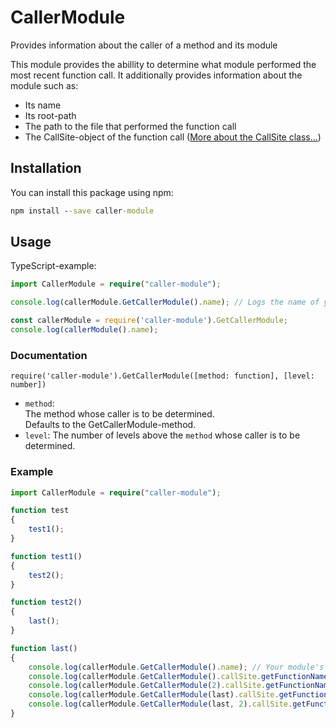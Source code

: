 # CallerModule
Provides information about the caller of a method and its module

This module provides the abillity to determine what module performed the most recent function call. It additionally provides information about the module such as:

- Its name
- Its root-path
- The path to the file that performed the function call
- The CallSite-object of the function call ([More about the CallSite class...](https://github.com/v8/v8/wiki/Stack-Trace-API#customizing-stack-traces))

## Installation
You can install this package using npm:
```cmd
npm install --save caller-module
```

## Usage
TypeScript-example:
```ts
import CallerModule = require("caller-module");

console.log(callerModule.GetCallerModule().name); // Logs the name of your module. 
```

```js
const callerModule = require('caller-module').GetCallerModule;
console.log(callerModule().name);
```

### Documentation
`require('caller-module').GetCallerModule([method: function], [level: number])`
 - `method`:  
   The method whose caller is to be determined.  
   Defaults to the GetCallerModule-method.
 - `level`:
   The number of levels above the `method` whose caller is to be determined.

### Example
```ts
import CallerModule = require("caller-module");

function test
{
    test1();
}

function test1()
{
    test2();
}

function test2()
{
    last();
}

function last()
{
    console.log(callerModule.GetCallerModule().name); // Your module's folder name.
    console.log(callerModule.GetCallerModule().callSite.getFunctionName()); // last
    console.log(callerModule.GetCallerModule(2).callSite.getFunctionName()); // test2
    console.log(callerModule.GetCallerModule(last).callSite.getFunctionName()); // test2
    console.log(callerModule.GetCallerModule(last, 2).callSite.getFunctionName()); // test1
}
```